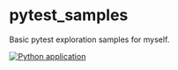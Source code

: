 # pytest_samples
Basic pytest exploration samples for myself. 


[![Python application](https://github.com/SirCaptainMitch/pytest_samples/actions/workflows/python-app.yml/badge.svg)](https://github.com/SirCaptainMitch/pytest_samples/actions/workflows/python-app.yml)

